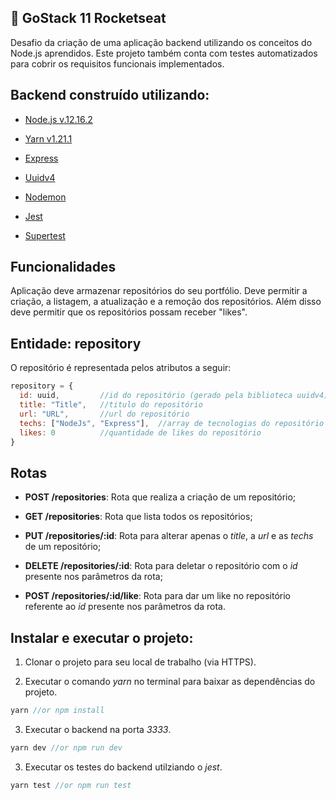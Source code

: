 ## :rocket: GoStack 11 Rocketseat

Desafio da criação de uma aplicação backend utilizando os conceitos do Node.js aprendidos. Este projeto também conta com testes automatizados para cobrir os requisitos funcionais implementados.

## Backend construído utilizando:

- [Node.js v.12.16.2](https://nodejs.org/)

- [Yarn v1.21.1](https://yarnpkg.com/)

- [Express](https://expressjs.com/) 

- [Uuidv4](https://www.npmjs.com/package/uuidv4)

- [Nodemon](https://www.npmjs.com/package/nodemon)

- [Jest](https://jestjs.io/)

- [Supertest](https://www.npmjs.com/package/supertest)

## Funcionalidades

Aplicação deve armazenar repositórios do seu portfólio. Deve permitir a criação, a listagem, a atualização e a remoção dos repositórios. Além disso deve permitir que os repositórios possam receber "likes".

## Entidade: repository

O repositório é representada pelos atributos a seguir: 

```js
repository = {
  id: uuid,         //id do repositório (gerado pela biblioteca uuidv4)
  title: "Title",   //titulo do repositório
  url: "URL",       //url do repositório
  techs: ["NodeJs", "Express"],  //array de tecnologias do repositório
  likes: 0          //quantidade de likes do repositório 
}
```

## Rotas 

* **POST /repositories**: Rota que realiza a criação de um repositório; 

* **GET /repositories**: Rota que lista todos os repositórios; 

* **PUT /repositories/:id**: Rota para alterar apenas o *title*, a *url* e as *techs* de um repositório;

* **DELETE /repositories/:id**: Rota para deletar o repositório com o *id* presente nos parâmetros da rota;

* **POST /repositories/:id/like**: Rota para dar um like no repositório referente ao *id* presente nos parâmetros da rota.

## Instalar e executar o projeto: 

1. Clonar o projeto para seu local de trabalho (via HTTPS).

2. Executar o comando *yarn* no terminal para baixar as dependências do projeto.
```js
yarn //or npm install
```

3. Executar o backend na porta *3333*.
```js
yarn dev //or npm run dev
```

3. Executar os testes do backend utilziando o *jest*.
```js
yarn test //or npm run test
```